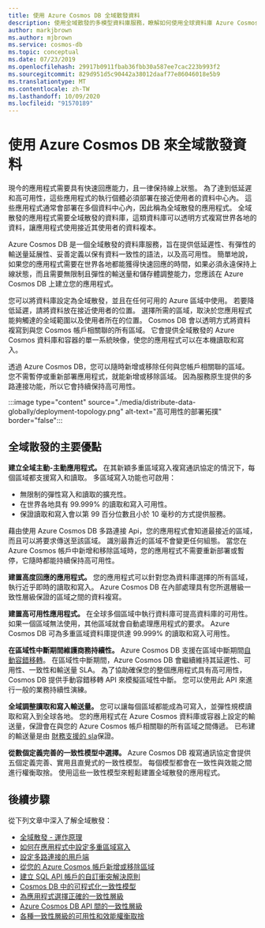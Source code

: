 ```yaml
---
title: 使用 Azure Cosmos DB 全域散發資料
description: 使用全域散發的多模型資料庫服務，瞭解如何使用全球資料庫 Azure Cosmos DB 全球規模的異地複寫、多重區域寫入、容錯移轉及資料復原。
author: markjbrown
ms.author: mjbrown
ms.service: cosmos-db
ms.topic: conceptual
ms.date: 07/23/2019
ms.openlocfilehash: 29917b0911fbab36fbb30a587ee7cac223b993f2
ms.sourcegitcommit: 829d951d5c90442a38012daaf77e86046018e5b9
ms.translationtype: MT
ms.contentlocale: zh-TW
ms.lasthandoff: 10/09/2020
ms.locfileid: "91570189"
---
```

# <a name="distribute-your-data-globally-with-azure-cosmos-db"></a>使用 Azure Cosmos DB 來全域散發資料

現今的應用程式需要具有快速回應能力，且一律保持線上狀態。 為了達到低延遲和高可用性，這些應用程式的執行個體必須部署在接近使用者的資料中心內。 這些應用程式通常會部署在多個資料中心內，因此稱為全域散發的應用程式。 全域散發的應用程式需要全域散發的資料庫，這類資料庫可以透明方式複寫世界各地的資料，讓應用程式使用接近其使用者的資料複本。 

Azure Cosmos DB 是一個全域散發的資料庫服務，旨在提供低延遲性、有彈性的輸送量延展性、妥善定義以保有資料一致性的語法，以及高可用性。 簡單地說，如果您的應用程式需要在世界各地都能獲得快速回應的時間，如果必須永遠保持上線狀態，而且需要無限制且彈性的輸送量和儲存體調整能力，您應該在 Azure Cosmos DB 上建立您的應用程式。

您可以將資料庫設定為全域散發，並且在任何可用的 Azure 區域中使用。 若要降低延遲，請將資料放在接近使用者的位置。 選擇所需的區域，取決於您應用程式能夠觸達的全域範圍以及使用者所在的位置。 Cosmos DB 會以透明方式將資料複寫到與您 Cosmos 帳戶相關聯的所有區域。 它會提供全域散發的 Azure Cosmos 資料庫和容器的單一系統映像，使您的應用程式可以在本機讀取和寫入。 

透過 Azure Cosmos DB，您可以隨時新增或移除任何與您帳戶相關聯的區域。 您不需暫停或重新部署應用程式，就能新增或移除區域。 因為服務原生提供的多路連接功能，所以它會持續保持高可用性。

:::image type="content" source="./media/distribute-data-globally/deployment-topology.png" alt-text="高可用性的部署拓撲" border="false":::

## <a name="key-benefits-of-global-distribution"></a>全域散發的主要優點

**建立全域主動-主動應用程式。** 在其新穎多重區域寫入複寫通訊協定的情況下，每個區域都支援寫入和讀取。 多區域寫入功能也可啟用：

- 無限制的彈性寫入和讀取的擴充性。 
- 在世界各地具有 99.999% 的讀取和寫入可用性。
- 保證讀取和寫入會以第 99 百分位數且小於 10 毫秒的方式提供服務。

藉由使用 Azure Cosmos DB 多路連接 Api，您的應用程式會知道最接近的區域，而且可以將要求傳送至該區域。 識別最靠近的區域不會變更任何組態。 當您在 Azure Cosmos 帳戶中新增和移除區域時，您的應用程式不需要重新部署或暫停，它隨時都能持續保持高可用性。

**建置高度回應的應用程式。** 您的應用程式可以針對您為資料庫選擇的所有區域，執行近乎即時的讀取和寫入。 Azure Cosmos DB 在內部處理具有您所選層級一致性層級保證的區域之間的資料複寫。

**建置高可用性應用程式。** 在全球多個區域中執行資料庫可提高資料庫的可用性。 如果一個區域無法使用，其他區域就會自動處理應用程式的要求。 Azure Cosmos DB 可為多重區域資料庫提供達 99.999% 的讀取和寫入可用性。

**在區域性中斷期間維護商務持續性。** Azure Cosmos DB 支援在區域中斷期間[自動容錯移轉](how-to-manage-database-account.md#automatic-failover)。 在區域性中斷期間，Azure Cosmos DB 會繼續維持其延遲性、可用性、一致性和輸送量 SLA。 為了協助確保您的整個應用程式具有高可用性，Cosmos DB 提供手動容錯移轉 API 來模擬區域性中斷。 您可以使用此 API 來進行一般的業務持續性演練。

**全域調整讀取和寫入輸送量。** 您可以讓每個區域都能成為可寫入，並彈性規模讀取和寫入到全球各地。 您的應用程式在 Azure Cosmos 資料庫或容器上設定的輸送量，保證會在與您的 Azure Cosmos 帳戶相關聯的所有區域之間傳遞。 已布建的輸送量是由 [財務支援的 sla](https://azure.microsoft.com/support/legal/sla/cosmos-db/v1_3/)保證。

**從數個定義完善的一致性模型中選擇。** Azure Cosmos DB 複寫通訊協定會提供五個定義完善、實用且直覺式的一致性模型。 每個模型都會在一致性與效能之間進行權衡取捨。 使用這些一致性模型來輕鬆建置全域散發的應用程式。

## <a name="next-steps"></a><a id="Next Steps"></a>後續步驟

從下列文章中深入了解全域散發：

* [全域散發 - 運作原理](global-dist-under-the-hood.md)
* [如何在應用程式中設定多重區域寫入](how-to-multi-master.md)
* [設定多路連接的用戶端](how-to-manage-database-account.md#configure-multiple-write-regions)
* [從您的 Azure Cosmos 帳戶新增或移除區域](how-to-manage-database-account.md#addremove-regions-from-your-database-account)
* [建立 SQL API 帳戶的自訂衝突解決原則](how-to-manage-conflicts.md#create-a-custom-conflict-resolution-policy)
* [Cosmos DB 中的可程式化一致性模型](consistency-levels.md)
* [為應用程式選擇正確的一致性層級](consistency-levels-choosing.md)
* [Azure Cosmos DB API 間的一致性層級](consistency-levels-across-apis.md)
* [各種一致性層級的可用性和效能權衡取捨](consistency-levels-tradeoffs.md)

